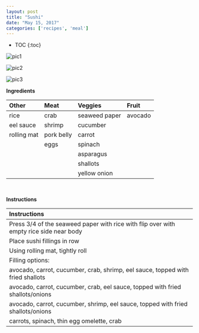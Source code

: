 ```yaml
---
layout: post
title: "Sushi"
date: "May 15, 2017"
categories: ['recipes', 'meal']
---
```


* TOC
{:toc}



![pic1](http://jnguyen92.github.io/nhuyhoa/figure/food/Sushi.JPG)

![pic2](http://jnguyen92.github.io/nhuyhoa/figure/food/Sushi2.JPG)

![pic3](http://jnguyen92.github.io/nhuyhoa/figure/food/Sushi3.JPG)




**Ingredients**

<table class = "presenttab">
 <thead>
  <tr>
   <th style="text-align:left;"> Other </th>
   <th style="text-align:left;"> Meat </th>
   <th style="text-align:left;"> Veggies </th>
   <th style="text-align:left;"> Fruit </th>
  </tr>
 </thead>
<tbody>
  <tr>
   <td style="text-align:left;"> rice </td>
   <td style="text-align:left;"> crab </td>
   <td style="text-align:left;"> seaweed paper </td>
   <td style="text-align:left;"> avocado </td>
  </tr>
  <tr>
   <td style="text-align:left;"> eel sauce </td>
   <td style="text-align:left;"> shrimp </td>
   <td style="text-align:left;"> cucumber </td>
   <td style="text-align:left;">  </td>
  </tr>
  <tr>
   <td style="text-align:left;"> rolling mat </td>
   <td style="text-align:left;"> pork belly </td>
   <td style="text-align:left;"> carrot </td>
   <td style="text-align:left;">  </td>
  </tr>
  <tr>
   <td style="text-align:left;">  </td>
   <td style="text-align:left;"> eggs </td>
   <td style="text-align:left;"> spinach </td>
   <td style="text-align:left;">  </td>
  </tr>
  <tr>
   <td style="text-align:left;">  </td>
   <td style="text-align:left;">  </td>
   <td style="text-align:left;"> asparagus </td>
   <td style="text-align:left;">  </td>
  </tr>
  <tr>
   <td style="text-align:left;">  </td>
   <td style="text-align:left;">  </td>
   <td style="text-align:left;"> shallots </td>
   <td style="text-align:left;">  </td>
  </tr>
  <tr>
   <td style="text-align:left;">  </td>
   <td style="text-align:left;">  </td>
   <td style="text-align:left;"> yellow onion </td>
   <td style="text-align:left;">  </td>
  </tr>
</tbody>
</table>

<br>

**Instructions**

<table class = "presenttabnoh">
 <thead>
  <tr>
   <th style="text-align:left;"> Instructions </th>
  </tr>
 </thead>
<tbody>
  <tr>
   <td style="text-align:left;"> Press 3/4 of the seaweed paper with rice with flip over with empty rice side near body </td>
  </tr>
  <tr>
   <td style="text-align:left;"> Place sushi fillings in row </td>
  </tr>
  <tr>
   <td style="text-align:left;"> Using rolling mat, tightly roll </td>
  </tr>
  <tr>
   <td style="text-align:left;"> Filling options: </td>
  </tr>
  <tr>
   <td style="text-align:left;"> avocado, carrot, cucumber, crab, shrimp, eel sauce, topped with fried shallots </td>
  </tr>
  <tr>
   <td style="text-align:left;"> avocado, carrot, cucumber, crab, eel sauce, topped with fried shallots/onions </td>
  </tr>
  <tr>
   <td style="text-align:left;"> avocado, carrot, cucumber, shrimp, eel sauce, topped with fried shallots/onions </td>
  </tr>
  <tr>
   <td style="text-align:left;"> carrots, spinach, thin egg omelette, crab </td>
  </tr>
</tbody>
</table>


